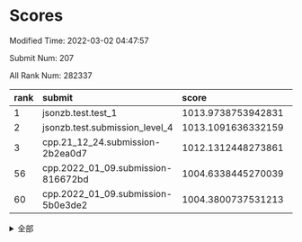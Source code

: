 # Scores

Modified Time: 2022-03-02 04:47:57

Submit Num: 207

All Rank Num: 282337

| rank |               submit               |       score        |       sigma        | pk_num |
| :--- | :--------------------------------- | :----------------- | :----------------- | :----- |
| 1    | jsonzb.test.test_1                 | 1013.9738753942831 | 0.816080826860894  | 5453   |
| 2    | jsonzb.test.submission_level_4     | 1013.1091636332159 | 0.8251969756230009 | 5455   |
| 3    | cpp.21_12_24.submission-2b2ea0d7   | 1012.1312448273861 | 0.7635774098112507 | 5460   |
| 56   | cpp.2022_01_09.submission-816672bd | 1004.6338445270039 | 0.7217599799153139 | 5457   |
| 60   | cpp.2022_01_09.submission-5b0e3de2 | 1004.3800737531213 | 0.7140054652581344 | 5460   |


<details>
<summary>全部</summary>

| rank |                 submit                 |       score        |       sigma        | pk_num |
| :--- | :------------------------------------- | :----------------- | :----------------- | :----- |
| 1    | jsonzb.test.test_1                     | 1013.9738753942831 | 0.816080826860894  | 5453   |
| 2    | jsonzb.test.submission_level_4         | 1013.1091636332159 | 0.8251969756230009 | 5455   |
| 3    | cpp.21_12_24.submission-2b2ea0d7       | 1012.1312448273861 | 0.7635774098112507 | 5460   |
| 4    | gobigger.level_3.submission_level_3_49 | 1011.66369620256   | 0.7913119506197217 | 5454   |
| 5    | gobigger.level_3.submission_level_3_42 | 1011.2736240537679 | 0.7650822656631522 | 5455   |
| 6    | gobigger.level_3.submission_level_3_10 | 1011.1120493268976 | 0.8135923662030126 | 5460   |
| 7    | gobigger.level_3.submission_level_3_40 | 1011.0564701537634 | 0.7744236029520392 | 5454   |
| 8    | gobigger.level_3.submission_level_3_7  | 1011.0423461107007 | 0.7647172504255489 | 5452   |
| 9    | gobigger.level_3.submission_level_3_25 | 1011.0068254733726 | 0.7661931895644056 | 5449   |
| 10   | gobigger.level_3.submission_level_3_47 | 1010.9763714826142 | 0.7706501376934279 | 5454   |
| 11   | gobigger.level_3.submission_level_3_19 | 1010.8423386045339 | 0.7558512481179585 | 5458   |
| 12   | gobigger.level_3.submission_level_3_16 | 1010.6229184836494 | 0.7606322517975903 | 5456   |
| 13   | gobigger.level_3.submission_level_3_1  | 1010.6048122725194 | 0.7476106165006352 | 5453   |
| 14   | gobigger.level_3.submission_level_3_13 | 1010.5562873545938 | 0.7614615932553815 | 5458   |
| 15   | gobigger.level_3.submission_level_3_12 | 1010.5559123575763 | 0.7779161402635095 | 5453   |
| 16   | gobigger.level_3.submission_level_3_8  | 1010.4671572087639 | 0.768026186486004  | 5457   |
| 17   | gobigger.level_3.submission_level_3_33 | 1010.2949749996087 | 0.7803759564214241 | 5453   |
| 18   | gobigger.level_3.submission_level_3_41 | 1010.25687462135   | 0.7532801835748657 | 5461   |
| 19   | gobigger.level_3.submission_level_3_22 | 1010.2516035947433 | 0.7576148905936497 | 5456   |
| 20   | gobigger.level_3.submission_level_3_34 | 1010.1939289005776 | 0.7521370673415008 | 5460   |
| 21   | gobigger.level_3.submission_level_3_23 | 1010.1415212420578 | 0.7611360088315825 | 5457   |
| 22   | gobigger.level_3.submission_level_3_36 | 1010.0937023625435 | 0.7562378111626451 | 5454   |
| 23   | gobigger.level_3.submission_level_3_15 | 1010.086380603976  | 0.7439979842977674 | 5452   |
| 24   | gobigger.level_3.submission_level_3_44 | 1010.0448696401343 | 0.773477884415746  | 5458   |
| 25   | gobigger.level_3.submission_level_3_24 | 1010.0156057017313 | 0.7700397035491802 | 5460   |
| 26   | gobigger.level_3.submission_level_3_32 | 1010.0027423979151 | 0.744180279884593  | 5458   |
| 27   | gobigger.level_3.submission_level_3_31 | 1009.9987426187823 | 0.7686790010578184 | 5458   |
| 28   | gobigger.level_3.submission_level_3_5  | 1009.9406945048235 | 0.7824524748865487 | 5456   |
| 29   | gobigger.level_3.submission_level_3_45 | 1009.8957293412979 | 0.7459792503894586 | 5452   |
| 30   | gobigger.level_3.submission_level_3_35 | 1009.8544641518846 | 0.7495608004315051 | 5456   |
| 31   | gobigger.level_3.submission_level_3_46 | 1009.7325568852609 | 0.7447313466155837 | 5452   |
| 32   | gobigger.level_3.submission_level_3_3  | 1009.6885807365954 | 0.7572096841900628 | 5459   |
| 33   | gobigger.level_3.submission_level_3_21 | 1009.6802170883628 | 0.7621668890780071 | 5457   |
| 34   | gobigger.level_3.submission_level_3_38 | 1009.6765389082842 | 0.77325083100426   | 5456   |
| 35   | gobigger.level_3.submission_level_3_37 | 1009.6641057367176 | 0.7690802033320704 | 5458   |
| 36   | gobigger.level_3.submission_level_3_20 | 1009.655657694626  | 0.7677894976648457 | 5456   |
| 37   | gobigger.level_3.submission_level_3_28 | 1009.6550132883556 | 0.7736311143471649 | 5456   |
| 38   | gobigger.level_3.submission_level_3_9  | 1009.6383686640992 | 0.770578782664033  | 5457   |
| 39   | gobigger.level_3.submission_level_3_26 | 1009.5515278555408 | 0.755528357578085  | 5454   |
| 40   | gobigger.level_3.submission_level_3_2  | 1009.4908869623904 | 0.7608110869396477 | 5460   |
| 41   | gobigger.level_3.submission_level_3_11 | 1009.4087983972189 | 0.7330204479839068 | 5450   |
| 42   | gobigger.level_3.submission_level_3_43 | 1009.3625535376308 | 0.770772856834782  | 5455   |
| 43   | gobigger.level_3.submission_level_3_48 | 1009.2246304985582 | 0.7562811038545887 | 5455   |
| 44   | gobigger.level_3.submission_level_3_17 | 1009.1071426481944 | 0.7675275744032207 | 5459   |
| 45   | gobigger.level_3.submission_level_3_18 | 1009.0655021123042 | 0.758379409836415  | 5457   |
| 46   | gobigger.level_3.submission_level_3_14 | 1009.0322176090218 | 0.732721267999445  | 5461   |
| 47   | gobigger.level_3.submission_level_3_39 | 1008.8145660048316 | 0.7434899987664843 | 5459   |
| 48   | gobigger.level_3.submission_level_3_4  | 1008.7640261987872 | 0.7574201881513682 | 5456   |
| 49   | gobigger.level_3.submission_level_3_29 | 1008.6779570196917 | 0.7656526344102355 | 5455   |
| 50   | gobigger.level_3.submission_level_3_27 | 1008.3874590331777 | 0.7366253003586635 | 5454   |
| 51   | gobigger.level_3.submission_level_3_0  | 1008.0179004830956 | 0.7339910417949951 | 5452   |
| 52   | gobigger.level_3.submission_level_3_30 | 1008.0062803389372 | 0.7516248480821401 | 5458   |
| 53   | gobigger.level_3.submission_level_3_6  | 1007.5320635020042 | 0.7309951856006337 | 5461   |
| 54   | gobigger.level_1.submission_level_1_46 | 1004.9145599141951 | 0.7162586892655537 | 5456   |
| 55   | gobigger.level_1.submission_level_1_26 | 1004.7575195928966 | 0.7394148124504701 | 5454   |
| 56   | cpp.2022_01_09.submission-816672bd     | 1004.6338445270039 | 0.7217599799153139 | 5457   |
| 57   | gobigger.level_1.submission_level_1_10 | 1004.6109460919746 | 0.7382669640267001 | 5455   |
| 58   | gobigger.level_1.submission_level_1_7  | 1004.4468805000866 | 0.7093910004617578 | 5457   |
| 59   | gobigger.level_1.submission_level_1_49 | 1004.4337842418864 | 0.7112436875549625 | 5458   |
| 60   | cpp.2022_01_09.submission-5b0e3de2     | 1004.3800737531213 | 0.7140054652581344 | 5460   |
| 61   | gobigger.level_1.submission_level_1_13 | 1004.3745101502752 | 0.7190086070182455 | 5459   |
| 62   | gobigger.level_1.submission_level_1_22 | 1004.3100403842564 | 0.7166229077938122 | 5454   |
| 63   | gobigger.level_1.submission_level_1_1  | 1004.272758663961  | 0.7086063768135512 | 5456   |
| 64   | gobigger.level_1.submission_level_1_41 | 1004.1812059679132 | 0.7097696273328844 | 5454   |
| 65   | gobigger.level_1.submission_level_1_30 | 1004.1073861344098 | 0.7197794689601481 | 5460   |
| 66   | gobigger.level_1.submission_level_1_44 | 1004.0532231374775 | 0.7187918065683587 | 5459   |
| 67   | gobigger.level_1.submission_level_1_18 | 1003.9787086330431 | 0.7218522292609112 | 5456   |
| 68   | gobigger.level_1.submission_level_1_25 | 1003.9111932137226 | 0.7181201781716994 | 5456   |
| 69   | gobigger.level_1.submission_level_1_28 | 1003.9071123785817 | 0.7193630982941286 | 5455   |
| 70   | gobigger.level_1.submission_level_1_38 | 1003.8985752685727 | 0.7132869526182256 | 5454   |
| 71   | gobigger.level_1.submission_level_1_21 | 1003.8965511317953 | 0.7225495541940515 | 5460   |
| 72   | gobigger.level_1.submission_level_1_33 | 1003.7737601134111 | 0.708323434960876  | 5458   |
| 73   | gobigger.level_1.submission_level_1_14 | 1003.7514394519    | 0.7192494908239284 | 5456   |
| 74   | gobigger.level_1.submission_level_1_37 | 1003.6610668601618 | 0.7224988856136966 | 5459   |
| 75   | gobigger.level_1.submission_level_1_24 | 1003.6601741565579 | 0.717514423544238  | 5451   |
| 76   | gobigger.level_1.submission_level_1_48 | 1003.5924662929806 | 0.7145494860529514 | 5454   |
| 77   | gobigger.level_1.submission_level_1_9  | 1003.5151904334049 | 0.7140894141260178 | 5453   |
| 78   | gobigger.level_1.submission_level_1_45 | 1003.506980785123  | 0.7163111542226422 | 5456   |
| 79   | gobigger.level_1.submission_level_1_47 | 1003.5058945461143 | 0.7134595600587685 | 5453   |
| 80   | gobigger.level_1.submission_level_1_5  | 1003.4710118717894 | 0.7153317892809619 | 5459   |
| 81   | gobigger.level_1.submission_level_1_16 | 1003.4169749512737 | 0.7143124495061612 | 5457   |
| 82   | gobigger.level_1.submission_level_1_35 | 1003.3404343698994 | 0.7204752999192671 | 5457   |
| 83   | gobigger.level_1.submission_level_1_11 | 1003.3016555113732 | 0.7224739036692334 | 5456   |
| 84   | gobigger.level_1.submission_level_1_20 | 1003.1781154182513 | 0.7170425326192343 | 5454   |
| 85   | gobigger.level_1.submission_level_1_31 | 1003.1654895729522 | 0.7202670372944012 | 5455   |
| 86   | gobigger.level_1.submission_level_1_17 | 1003.0925689273405 | 0.7256087722381097 | 5458   |
| 87   | gobigger.level_1.submission_level_1_0  | 1003.0894198056525 | 0.7166651605460743 | 5456   |
| 88   | gobigger.level_1.submission_level_1_23 | 1003.0866915356748 | 0.7069849888660312 | 5455   |
| 89   | gobigger.level_1.submission_level_1_36 | 1003.0768685564541 | 0.7096177321257275 | 5457   |
| 90   | gobigger.level_1.submission_level_1_27 | 1002.9389022419065 | 0.7140345186709955 | 5453   |
| 91   | gobigger.level_1.submission_level_1_32 | 1002.9105739405067 | 0.7100096334753802 | 5457   |
| 92   | gobigger.level_1.submission_level_1_15 | 1002.9048987277239 | 0.7047018690429265 | 5454   |
| 93   | gobigger.level_1.submission_level_1_39 | 1002.9041561675203 | 0.7147618109863484 | 5454   |
| 94   | gobigger.level_1.submission_level_1_43 | 1002.893498696974  | 0.7174900354056055 | 5453   |
| 95   | gobigger.level_1.submission_level_1_8  | 1002.8331408049936 | 0.7188432001467562 | 5461   |
| 96   | gobigger.level_1.submission_level_1_6  | 1002.7999010659029 | 0.710313281916855  | 5456   |
| 97   | gobigger.level_1.submission_level_1_19 | 1002.7307382424214 | 0.7090112012150113 | 5454   |
| 98   | gobigger.level_1.submission_level_1_34 | 1002.7032898537847 | 0.718373831252265  | 5456   |
| 99   | gobigger.level_1.submission_level_1_4  | 1002.586714907461  | 0.6996102524437418 | 5455   |
| 100  | gobigger.level_1.submission_level_1_42 | 1002.508439086464  | 0.7175629300408245 | 5459   |
| 101  | gobigger.level_1.submission_level_1_2  | 1002.4888029130497 | 0.717145528064582  | 5456   |
| 102  | gobigger.level_1.submission_level_1_12 | 1002.4573304764826 | 0.7205761865007586 | 5462   |
| 103  | gobigger.level_1.submission_level_1_29 | 1002.4297958826229 | 0.7278921613537351 | 5449   |
| 104  | gobigger.level_1.submission_level_1_3  | 1002.2956131882071 | 0.7110625347022307 | 5456   |
| 105  | gobigger.level_1.submission_level_1_40 | 1002.2848021776576 | 0.7125554895473452 | 5457   |
| 106  | gobigger.random.submission_random_19   | 997.4834951692166  | 0.7040921368609363 | 5453   |
| 107  | gobigger.random.submission_random_49   | 997.2384037376086  | 0.7178298645602869 | 5455   |
| 108  | gobigger.random.submission_random_10   | 997.2164374724986  | 0.7056322746438511 | 5456   |
| 109  | gobigger.random.submission_random_18   | 997.0386669012303  | 0.7079988611173383 | 5454   |
| 110  | gobigger.random.submission_random_5    | 996.8942503241581  | 0.7128502034266858 | 5457   |
| 111  | gobigger.random.submission_random_28   | 996.8119378786021  | 0.7048995834276487 | 5454   |
| 112  | gobigger.random.submission_random_11   | 996.7561784823181  | 0.7184824994307601 | 5457   |
| 113  | gobigger.random.submission_random_40   | 996.6310543342182  | 0.7169289670577877 | 5453   |
| 114  | gobigger.random.submission_random_44   | 996.6015112841401  | 0.7114124810588551 | 5461   |
| 115  | gobigger.random.submission_random_34   | 996.5975044266793  | 0.6976307189071139 | 5454   |
| 116  | gobigger.random.submission_random_14   | 996.5124111272712  | 0.708771318211716  | 5455   |
| 117  | gobigger.random.submission_random_7    | 996.5064957411752  | 0.7130138746945409 | 5455   |
| 118  | gobigger.random.submission_random_42   | 996.4725981328422  | 0.7116538691439235 | 5457   |
| 119  | gobigger.random.submission_random_46   | 996.418262430996   | 0.7120949187928429 | 5457   |
| 120  | gobigger.random.submission_random_29   | 996.3753275375792  | 0.7111387479550685 | 5458   |
| 121  | gobigger.random.submission_random_15   | 996.3584917734291  | 0.7172214294639521 | 5452   |
| 122  | gobigger.random.submission_random_12   | 996.336895421922   | 0.7153551232401413 | 5446   |
| 123  | gobigger.random.submission_random_13   | 996.3160759383645  | 0.6989163661664451 | 5456   |
| 124  | gobigger.random.submission_random_26   | 996.3150067122534  | 0.7256323922718836 | 5459   |
| 125  | gobigger.random.submission_random_9    | 996.3123634536646  | 0.6968863686363118 | 5454   |
| 126  | gobigger.random.submission_random_25   | 996.2502724032367  | 0.7065378761292368 | 5455   |
| 127  | gobigger.random.submission_random_17   | 996.1984272201397  | 0.7082480010376201 | 5455   |
| 128  | gobigger.random.submission_random_41   | 996.1913792691735  | 0.7026316711806203 | 5456   |
| 129  | gobigger.random.submission_random_22   | 996.1706179142544  | 0.7159707351544238 | 5459   |
| 130  | gobigger.random.submission_random_37   | 996.138861613379   | 0.7204830597337077 | 5454   |
| 131  | gobigger.random.submission_random_3    | 996.0834104265897  | 0.7094839894175105 | 5457   |
| 132  | gobigger.random.submission_random_4    | 996.0613689765538  | 0.7072955773734674 | 5457   |
| 133  | gobigger.random.submission_random_16   | 995.949209080731   | 0.7060765428688563 | 5459   |
| 134  | gobigger.random.submission_random_48   | 995.8328827402729  | 0.7229810742145169 | 5451   |
| 135  | gobigger.random.submission_random_0    | 995.8295001364431  | 0.7117769674305844 | 5460   |
| 136  | gobigger.random.submission_random_38   | 995.8123908467111  | 0.7151115513615798 | 5458   |
| 137  | gobigger.random.submission_random_27   | 995.7571649839915  | 0.7023612679520752 | 5461   |
| 138  | gobigger.random.submission_random_39   | 995.6875142525956  | 0.7095840596260674 | 5455   |
| 139  | gobigger.random.submission_random_36   | 995.6712177648433  | 0.7198816870688917 | 5458   |
| 140  | gobigger.random.submission_random_32   | 995.6708362698066  | 0.7142026861289772 | 5453   |
| 141  | gobigger.random.submission_random_47   | 995.638444623287   | 0.7150492560075378 | 5454   |
| 142  | gobigger.random.submission_random_43   | 995.6248158334308  | 0.7232047670812798 | 5455   |
| 143  | gobigger.random.submission_random_30   | 995.5485022823593  | 0.708829542765544  | 5454   |
| 144  | gobigger.random.submission_random_1    | 995.4363574695174  | 0.7293787911438234 | 5455   |
| 145  | gobigger.random.submission_random_31   | 995.34718698002    | 0.7018346261775565 | 5457   |
| 146  | gobigger.random.submission_random_2    | 995.3471811723898  | 0.7194569838199478 | 5452   |
| 147  | gobigger.random.submission_random_33   | 995.3316294106181  | 0.7230139471115701 | 5457   |
| 148  | gobigger.random.submission_random_24   | 995.2052391277898  | 0.7174976671332081 | 5460   |
| 149  | gobigger.random.submission_random_20   | 995.0818807247139  | 0.7052120820006782 | 5457   |
| 150  | gobigger.random.submission_random_23   | 995.0494012320843  | 0.7085964306569958 | 5454   |
| 151  | gobigger.random.submission_random_45   | 994.9631222223167  | 0.7009618566373195 | 5458   |
| 152  | gobigger.random.submission_random_8    | 994.9466741703139  | 0.7150552806444289 | 5460   |
| 153  | gobigger.random.submission_random_35   | 994.8223150999662  | 0.7183020133225517 | 5460   |
| 154  | gobigger.random.submission_random_21   | 994.5794861703556  | 0.7176964436125225 | 5455   |
| 155  | gobigger.random.submission_random_6    | 994.3353213232818  | 0.711044543283651  | 5456   |
| 156  | gobigger.level_2.submission_level_2_48 | 993.8968659037164  | 0.7380354719807368 | 5452   |
| 157  | gobigger.level_2.submission_level_2_18 | 993.6367823199188  | 0.7343693599535369 | 5459   |
| 158  | gobigger.level_2.submission_level_2_2  | 993.593598337455   | 0.7345012590915854 | 5448   |
| 159  | gobigger.level_2.submission_level_2_10 | 993.5792989512767  | 0.7366686073427299 | 5456   |
| 160  | gobigger.level_2.submission_level_2_21 | 993.3615268396189  | 0.7420895264703814 | 5459   |
| 161  | gobigger.level_2.submission_level_2_19 | 993.2296840680082  | 0.7364594710969473 | 5457   |
| 162  | gobigger.level_2.submission_level_2_7  | 993.2084569673573  | 0.7497656137970216 | 5450   |
| 163  | gobigger.level_2.submission_level_2_3  | 993.0828198725997  | 0.7422161930345014 | 5454   |
| 164  | gobigger.level_2.submission_level_2_8  | 992.9512433581109  | 0.7331050267281665 | 5461   |
| 165  | gobigger.level_2.submission_level_2_22 | 992.8459725570791  | 0.7461167763140666 | 5460   |
| 166  | gobigger.level_2.submission_level_2_9  | 992.8384522611127  | 0.7346475873363953 | 5455   |
| 167  | gobigger.level_2.submission_level_2_44 | 992.7736371304511  | 0.7279978591411946 | 5458   |
| 168  | gobigger.level_2.submission_level_2_0  | 992.7711817446482  | 0.7378690347407908 | 5449   |
| 169  | gobigger.level_2.submission_level_2_31 | 992.7376789788282  | 0.7425101994248811 | 5453   |
| 170  | gobigger.level_2.submission_level_2_36 | 992.678137725028   | 0.7390919527640353 | 5458   |
| 171  | gobigger.level_2.submission_level_2_12 | 992.624588675463   | 0.7468713017442352 | 5458   |
| 172  | gobigger.level_2.submission_level_2_32 | 992.4432653644709  | 0.7579484992014858 | 5453   |
| 173  | gobigger.level_2.submission_level_2_25 | 992.4416297011359  | 0.7371342758749405 | 5454   |
| 174  | gobigger.level_2.submission_level_2_28 | 992.3769590500941  | 0.7422957481473653 | 5456   |
| 175  | gobigger.level_2.submission_level_2_24 | 992.3531948509861  | 0.7529600387099024 | 5454   |
| 176  | gobigger.level_2.submission_level_2_41 | 992.2653131085467  | 0.7500819818473928 | 5456   |
| 177  | gobigger.level_2.submission_level_2_29 | 991.9970136952306  | 0.7724124856963234 | 5452   |
| 178  | gobigger.level_2.submission_level_2_42 | 991.9824469552499  | 0.748784505707198  | 5455   |
| 179  | gobigger.level_2.submission_level_2_35 | 991.9401656620732  | 0.748126047360685  | 5453   |
| 180  | gobigger.level_2.submission_level_2_40 | 991.9132408119641  | 0.7539128914846157 | 5454   |
| 181  | gobigger.level_2.submission_level_2_15 | 991.8674303087919  | 0.7501029148856092 | 5458   |
| 182  | gobigger.level_2.submission_level_2_4  | 991.7950524620677  | 0.752694236061099  | 5455   |
| 183  | gobigger.level_2.submission_level_2_47 | 991.7919772137735  | 0.7661439254505324 | 5454   |
| 184  | gobigger.level_2.submission_level_2_5  | 991.6851620765882  | 0.7551593623099012 | 5455   |
| 185  | gobigger.level_2.submission_level_2_17 | 991.6489331122041  | 0.7406683428990014 | 5457   |
| 186  | gobigger.level_2.submission_level_2_38 | 991.6354102721585  | 0.7537267586572511 | 5456   |
| 187  | gobigger.level_2.submission_level_2_16 | 991.634656539948   | 0.7520088156831107 | 5455   |
| 188  | gobigger.level_2.submission_level_2_23 | 991.6300262042008  | 0.7644274352137284 | 5459   |
| 189  | gobigger.level_2.submission_level_2_27 | 991.5989208922509  | 0.7554158949486117 | 5460   |
| 190  | gobigger.level_2.submission_level_2_20 | 991.5327212960779  | 0.7419903017718269 | 5453   |
| 191  | gobigger.level_2.submission_level_2_34 | 991.4359974702095  | 0.7361154662215691 | 5459   |
| 192  | gobigger.level_2.submission_level_2_11 | 991.4073724812004  | 0.7379185495534274 | 5461   |
| 193  | gobigger.level_2.submission_level_2_49 | 991.2391464388888  | 0.7447059219891704 | 5456   |
| 194  | gobigger.level_2.submission_level_2_33 | 991.2034396120059  | 0.7625102430295366 | 5454   |
| 195  | gobigger.level_2.submission_level_2_37 | 991.196996742373   | 0.7611785846676832 | 5450   |
| 196  | gobigger.level_2.submission_level_2_13 | 991.1457499851741  | 0.7724385090623284 | 5454   |
| 197  | gobigger.level_2.submission_level_2_14 | 991.1452217368153  | 0.7741093469514334 | 5452   |
| 198  | gobigger.level_2.submission_level_2_1  | 991.1392106835727  | 0.7652340317178028 | 5449   |
| 199  | gobigger.level_2.submission_level_2_45 | 990.9159900344989  | 0.7478323890980185 | 5454   |
| 200  | gobigger.level_2.submission_level_2_39 | 990.8706956717162  | 0.764808119773143  | 5455   |
| 201  | gobigger.level_2.submission_level_2_46 | 990.686101300334   | 0.7676999823699927 | 5456   |
| 202  | gobigger.level_2.submission_level_2_6  | 990.6576509920031  | 0.78665851088562   | 5453   |
| 203  | gobigger.level_2.submission_level_2_30 | 990.4798311284871  | 0.7603661688288745 | 5458   |
| 204  | gobigger.level_2.submission_level_2_43 | 990.2787636334925  | 0.7623699825502172 | 5452   |
| 205  | gobigger.level_2.submission_level_2_26 | 989.0142528212979  | 0.7882465996780401 | 5460   |
| 206  | gobigger.none.submission_none_0        | 977.9143069326021  | 1.252107872320266  | 5452   |
| 207  | gobigger.none.submission_none_1        | 975.9243921619626  | 1.489416850543847  | 5460   |

</details>